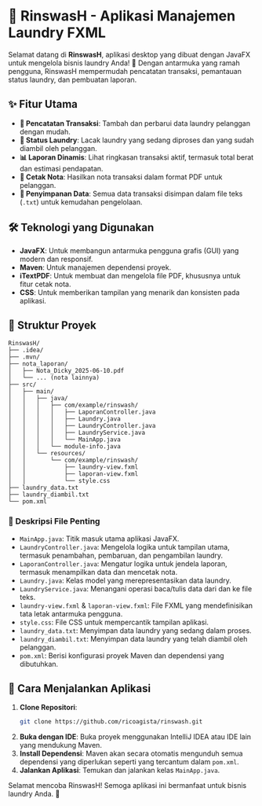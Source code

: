 # 🧺 RinswasH - Aplikasi Manajemen Laundry FXML

Selamat datang di **RinswasH**, aplikasi desktop yang dibuat dengan JavaFX untuk mengelola bisnis laundry Anda! 🚀 Dengan antarmuka yang ramah pengguna, RinswasH mempermudah pencatatan transaksi, pemantauan status laundry, dan pembuatan laporan.

## ✨ Fitur Utama

* **📝 Pencatatan Transaksi**: Tambah dan perbarui data laundry pelanggan dengan mudah.
* **🔄 Status Laundry**: Lacak laundry yang sedang diproses dan yang sudah diambil oleh pelanggan.
* **📊 Laporan Dinamis**: Lihat ringkasan transaksi aktif, termasuk total berat dan estimasi pendapatan.
* **🧾 Cetak Nota**: Hasilkan nota transaksi dalam format PDF untuk pelanggan.
* **💾 Penyimpanan Data**: Semua data transaksi disimpan dalam file teks (`.txt`) untuk kemudahan pengelolaan.

## 🛠️ Teknologi yang Digunakan

* **JavaFX**: Untuk membangun antarmuka pengguna grafis (GUI) yang modern dan responsif.
* **Maven**: Untuk manajemen dependensi proyek.
* **iTextPDF**: Untuk membuat dan mengelola file PDF, khususnya untuk fitur cetak nota.
* **CSS**: Untuk memberikan tampilan yang menarik dan konsisten pada aplikasi.

## 📂 Struktur Proyek

```
RinswasH/
├── .idea/
├── .mvn/
├── nota_laporan/
│   ├── Nota_Dicky_2025-06-10.pdf
│   └── ... (nota lainnya)
├── src/
│   ├── main/
│   │   ├── java/
│   │   │   ├── com/example/rinswash/
│   │   │   │   ├── LaporanController.java
│   │   │   │   ├── Laundry.java
│   │   │   │   ├── LaundryController.java
│   │   │   │   ├── LaundryService.java
│   │   │   │   └── MainApp.java
│   │   │   └── module-info.java
│   │   └── resources/
│   │       └── com/example/rinswash/
│   │           ├── laundry-view.fxml
│   │           ├── laporan-view.fxml
│   │           └── style.css
├── laundry_data.txt
├── laundry_diambil.txt
└── pom.xml
```

### 📜 Deskripsi File Penting

* `MainApp.java`: Titik masuk utama aplikasi JavaFX.
* `LaundryController.java`: Mengelola logika untuk tampilan utama, termasuk penambahan, pembaruan, dan pengambilan laundry.
* `LaporanController.java`: Mengatur logika untuk jendela laporan, termasuk menampilkan data dan mencetak nota.
* `Laundry.java`: Kelas model yang merepresentasikan data laundry.
* `LaundryService.java`: Menangani operasi baca/tulis data dari dan ke file teks.
* `laundry-view.fxml` & `laporan-view.fxml`: File FXML yang mendefinisikan tata letak antarmuka pengguna.
* `style.css`: File CSS untuk mempercantik tampilan aplikasi.
* `laundry_data.txt`: Menyimpan data laundry yang sedang dalam proses.
* `laundry_diambil.txt`: Menyimpan data laundry yang telah diambil oleh pelanggan.
* `pom.xml`: Berisi konfigurasi proyek Maven dan dependensi yang dibutuhkan.

## 🚀 Cara Menjalankan Aplikasi

1.  **Clone Repositori**:
    ```bash
    git clone https://github.com/ricoagista/rinswash.git
    ```
2.  **Buka dengan IDE**: Buka proyek menggunakan IntelliJ IDEA atau IDE lain yang mendukung Maven.
3.  **Install Dependensi**: Maven akan secara otomatis mengunduh semua dependensi yang diperlukan seperti yang tercantum dalam `pom.xml`.
4.  **Jalankan Aplikasi**: Temukan dan jalankan kelas `MainApp.java`.

Selamat mencoba RinswasH! Semoga aplikasi ini bermanfaat untuk bisnis laundry Anda. 🎉
